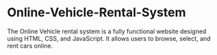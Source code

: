 # Online-Vehicle-Rental-System
The Online Vehicle rental system is a fully functional website designed using HTML, CSS, and JavaScript. It allows users to browse, select, and rent cars online. 
